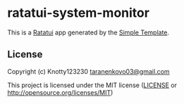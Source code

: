 # ratatui-system-monitor

This is a [Ratatui] app generated by the [Simple Template].

[Ratatui]: https://ratatui.rs
[Simple Template]: https://github.com/ratatui/templates/tree/main/simple

## License

Copyright (c) Knotty123230 <taranenkovo03@gmail.com>

This project is licensed under the MIT license ([LICENSE] or <http://opensource.org/licenses/MIT>)

[LICENSE]: ./LICENSE
